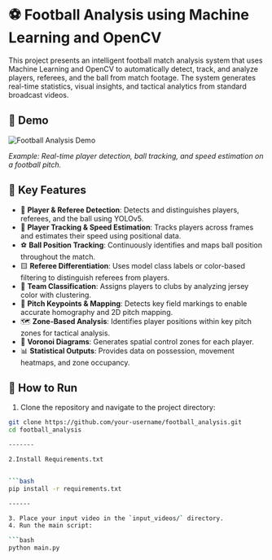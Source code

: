 # ⚽ Football Analysis using Machine Learning and OpenCV

This project presents an intelligent football match analysis system that uses Machine Learning and OpenCV to automatically detect, track, and analyze players, referees, and the ball from match footage. The system generates real-time statistics, visual insights, and tactical analytics from standard broadcast videos.

## 🎥 Demo

![Football Analysis Demo](assets/ezgif-8327c2b8846f86.gif)

*Example: Real-time player detection, ball tracking, and speed estimation on a football pitch.*

## 📌 Key Features

- 🧍 **Player & Referee Detection**: Detects and distinguishes players, referees, and the ball using YOLOv5.
- 🏃 **Player Tracking & Speed Estimation**: Tracks players across frames and estimates their speed using positional data.
- ⚽ **Ball Position Tracking**: Continuously identifies and maps ball position throughout the match.
- 🟨 **Referee Differentiation**: Uses model class labels or color-based filtering to distinguish referees from players.
- 🧠 **Team Classification**: Assigns players to clubs by analyzing jersey color with clustering.
- 📍 **Pitch Keypoints & Mapping**: Detects key field markings to enable accurate homography and 2D pitch mapping.
- 🗺️ **Zone-Based Analysis**: Identifies player positions within key pitch zones for tactical analysis.
- 🔄 **Voronoi Diagrams**: Generates spatial control zones for each player.
- 📊 **Statistical Outputs**: Provides data on possession, movement heatmaps, and zone occupancy.

## 🚀 How to Run

1. Clone the repository and navigate to the project directory:

```bash
git clone https://github.com/your-username/football_analysis.git
cd football_analysis

-------

2.Install Requirements.txt


```bash
pip install -r requirements.txt

------

3. Place your input video in the `input_videos/` directory.
4. Run the main script:

```bash
python main.py

